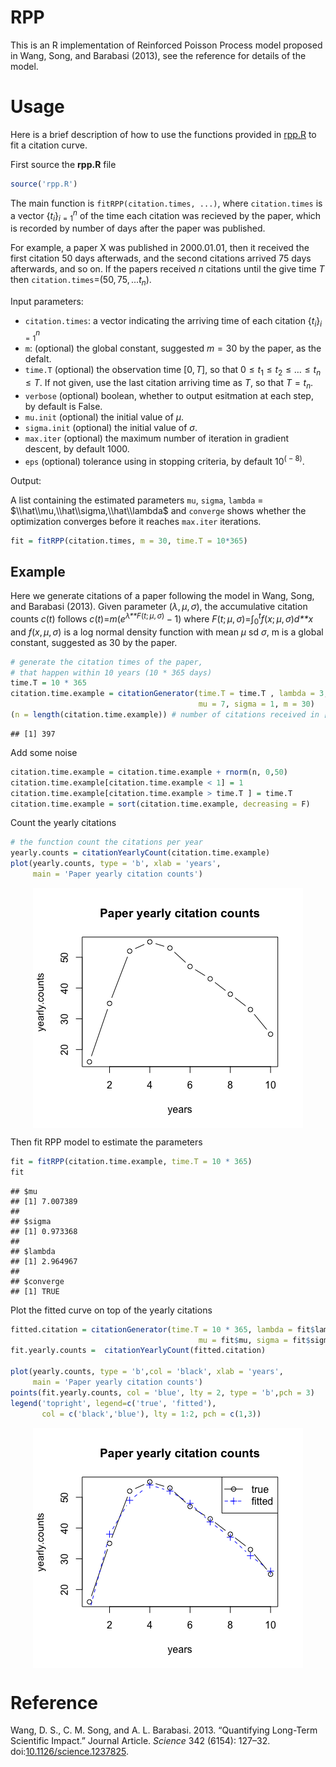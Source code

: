 RPP
================

This is an R implementation of Reinforced Poisson Process model proposed in Wang, Song, and Barabasi (2013), see the reference for details of the model.

Usage
=====

Here is a brief description of how to use the functions provided in [rpp.R](https://github.com/pengminshi/RPP/blob/master/rpp.R) to fit a citation curve.

First source the **rpp.R** file

``` r
source('rpp.R')
```

The main function is `fitRPP(citation.times, ...)`, where `citation.times` is a vector {*t*<sub>*i*</sub>}<sub>*i* = 1</sub><sup>*n*</sup> of the time each citation was recieved by the paper, which is recorded by number of days after the paper was published.

For example, a paper X was published in 2000.01.01, then it received the first citation 50 days afterwads, and the second citations arrived 75 days afterwards, and so on. If the papers received *n* citations until the give time *T* then `citation.times`=(50, 75, ...*t*<sub>*n*</sub>).

Input parameters:

-   `citation.times`: a vector indicating the arriving time of each citation {*t*<sub>*i*</sub>}<sub>*i* = 1</sub><sup>*n*</sup>
-   `m`: (optional) the global constant, suggested *m* = 30 by the paper, as the defalt.
-   `time.T` (optional) the observation time \[0, *T*\], so that 0 ≤ *t*<sub>1</sub> ≤ *t*<sub>2</sub> ≤ … ≤ *t*<sub>*n*</sub> ≤ *T*. If not given, use the last citation arriving time as *T*, so that *T* = *t*<sub>*n*</sub>.
-   `verbose` (optional) boolean, whether to output esitmation at each step, by default is False.
-   `mu.init` (optional) the initial value of *μ*.
-   `sigma.init` (optional) the initial value of *σ*.
-   `max.iter` (optional) the maximum number of iteration in gradient descent, by default 1000.
-   `eps` (optional) tolerance using in stopping criteria, by default 10<sup>( − 8)</sup>.

Output:

A list containing the estimated parameters `mu`, `sigma`, `lambda` = $\\hat\\mu,\\hat\\sigma,\\hat\\lambda$ and `converge` shows whether the optimization converges before it reaches `max.iter` iterations.

``` r
fit = fitRPP(citation.times, m = 30, time.T = 10*365)
```

Example
-------

Here we generate citations of a paper following the model in Wang, Song, and Barabasi (2013). Given parameter (*λ*, *μ*, *σ*), the accumulative citation counts *c*(*t*) follows
*c*(*t*)=*m*(*e*<sup>*λ**F*(*t*; *μ*, *σ*)</sup> − 1)
 where *F*(*t*; *μ*, *σ*)=∫<sub>0</sub><sup>*t*</sup>*f*(*x*; *μ*, *σ*)*d**x* and *f*(*x*, *μ*, *σ*) is a log normal density function with mean *μ* sd *σ*, m is a global constant, suggested as 30 by the paper.

``` r
# generate the citation times of the paper, 
# that happen within 10 years (10 * 365 days)
time.T = 10 * 365
citation.time.example = citationGenerator(time.T = time.T , lambda = 3,
                                          mu = 7, sigma = 1, m = 30)
(n = length(citation.time.example)) # number of citations received in [0, time.T]
```

    ## [1] 397

Add some noise

``` r
citation.time.example = citation.time.example + rnorm(n, 0,50)
citation.time.example[citation.time.example < 1] = 1
citation.time.example[citation.time.example > time.T ] = time.T 
citation.time.example = sort(citation.time.example, decreasing = F)
```

Count the yearly citations

``` r
# the function count the citations per year
yearly.counts = citationYearlyCount(citation.time.example)
plot(yearly.counts, type = 'b', xlab = 'years', 
     main = 'Paper yearly citation counts')
```

<img src="figures/yearly-cites-1.png" style="display: block; margin: auto;" />

Then fit RPP model to estimate the parameters

``` r
fit = fitRPP(citation.time.example, time.T = 10 * 365)
fit
```

    ## $mu
    ## [1] 7.007389
    ## 
    ## $sigma
    ## [1] 0.973368
    ## 
    ## $lambda
    ## [1] 2.964967
    ## 
    ## $converge
    ## [1] TRUE

Plot the fitted curve on top of the yearly citations

``` r
fitted.citation = citationGenerator(time.T = 10 * 365, lambda = fit$lambda,
                                          mu = fit$mu, sigma = fit$sigma, m = 30)
fit.yearly.counts =  citationYearlyCount(fitted.citation)

plot(yearly.counts, type = 'b',col = 'black', xlab = 'years', 
     main = 'Paper yearly citation counts')
points(fit.yearly.counts, col = 'blue', lty = 2, type = 'b',pch = 3)
legend('topright', legend=c('true', 'fitted'), 
       col = c('black','blue'), lty = 1:2, pch = c(1,3))
```

<img src="figures/fitted-1.png" style="display: block; margin: auto;" />

Reference
=========

Wang, D. S., C. M. Song, and A. L. Barabasi. 2013. “Quantifying Long-Term Scientific Impact.” Journal Article. *Science* 342 (6154): 127–32. doi:[10.1126/science.1237825](https://doi.org/10.1126/science.1237825).
